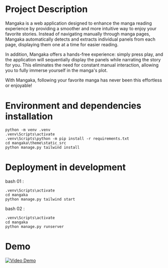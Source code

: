 # Project Description
Mangaka is a web application designed to enhance the manga reading experience by providing a smoother and more intuitive way to enjoy your favorite stories. Instead of navigating manually through manga pages, Mangaka automatically detects and extracts individual panels from each page, displaying them one at a time for easier reading.

In addition, Mangaka offers a hands-free experience: simply press play, and the application will sequentially display the panels while narrating the story for you. This eliminates the need for constant manual interaction, allowing you to fully immerse yourself in the manga's plot.

With Mangaka, following your favorite manga has never been this effortless or enjoyable!

# Environment and dependencies installation
```
python -m venv .venv
.venv\Scripts\activate
.venv\Scripts\python -m pip install -r requirements.txt
cd mangaka\theme\static_src
python manage.py tailwind install
```

# Deployment in development
bash 01 : 
```
.venv\Scripts\activate
cd mangaka
python manage.py tailwind start
```
bash 02 :
```
.venv\Scripts\activate
cd mangaka
python manage.py runserver

```

# Demo
[![Video Demo](https://img.youtube.com/vi/5Z5qK5bgWp8/0.jpg)](https://www.youtube.com/watch?v=5Z5qK5bgWp8)
